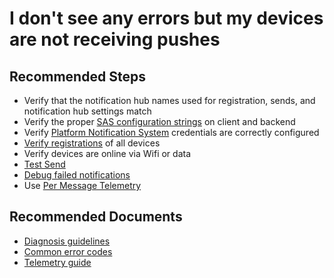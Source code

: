 <properties
    pageTitle="I don't see any errors but my devices are not receiving pushes"
    description="I don't see any errors but my devices are not receiving pushes"
    service="microsoft.notificationhubs"
    authors="locphan"
    ms.author="locphan"
    displayOrder="1"
    selfHelpType="resource"
    resource="namespaces"
    resourceTags="notificationHubs"
    productPesIds=""
    supportToicIds =""
    cloudEnvironments="MoonCake"
/>

# I don't see any errors but my devices are not receiving pushes

## **Recommended Steps**

* Verify that the notification hub names used for registration, sends, and notification hub settings match
* Verify the proper [SAS configuration strings](data-blade:Microsoft_Azure_NotificationHubs.AccessPolicyGridBlade) on client and backend
* Verify [Platform Notification System](data-blade:Microsoft_Azure_NotificationHubs.NotificationHubServices) credentials are correctly configured
* [Verify registrations](https://docs.azure.cn/notification-hubs/notification-hubs-push-notification-fixer#self-diagnose-tips) of all devices
* Verify devices are online via Wifi or data
* [Test Send](data-blade:Microsoft_Azure_NotificationHubs.TestSendBlade)
* [Debug failed notifications](https://docs.azure.cn/notification-hubs/notification-hubs-push-notification-fixer#debug-failed-notifications-review-notification-outcome)
* Use [Per Message Telemetry](https://msdn.microsoft.com/library/azure/mt608135.aspx)

## **Recommended Documents**

* [Diagnosis guidelines](https://docs.azure.cn/notification-hubs/notification-hubs-push-notification-fixer)<br>
* [Common error codes](https://msdn.microsoft.com/library/dn530751.aspx)<br>
* [Telemetry guide](https://msdn.microsoft.com/library/dn458821.aspx)<br>
